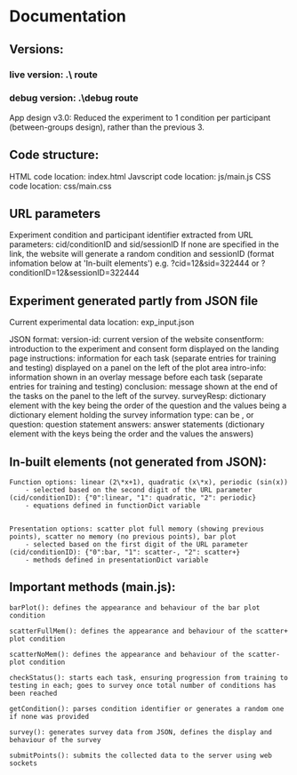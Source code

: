 # Documentation

## Versions:
### live version: .\ route
### debug version: .\debug route

App design v3.0: Reduced the experiment to 1 condition per participant (between-groups design), rather than the previous 3. 


## Code structure:
HTML code location: index.html
Javscript code location: js/main.js
CSS code location: css/main.css


## URL parameters
Experiment condition and participant identifier extracted from URL parameters: cid/conditionID and sid/sessionID 
If none are specified in the link, the website will generate a random condition and sessionID (format infomation below at 'In-built elements')
e.g. ?cid=12&sid=322444 or ?conditionID=12&sessionID=322444


## Experiment generated partly from JSON file 
Current experimental data location: exp\_input.json

JSON format:
	version-id: current version of the website
	consentform: introduction to the experiment and consent form displayed on the landing page
	instructions: information for each task (separate entries for training and testing) displayed on a panel on the left of the plot area
	intro-info: information shown in an overlay message before each task (separate entries for training and testing)
	conclusion: message shown at the end of the tasks on the panel to the left of the survey.
	surveyResp: dictionary element with the key being the order of the question and the values being a dictionary element holding the survey information
			type: can be <likert>, <open> or <closed>
			question: question statement
			answers: answer statements (dictionary element with the keys being the order and the values the answers)


## In-built elements (not generated from JSON): 	
	Function options: linear (2\*x+1), quadratic (x\*x), periodic (sin(x))
		- selected based on the second digit of the URL parameter (cid/conditionID): {"0":linear, "1": quadratic, "2": periodic}
		- equations defined in functionDict variable 
	

	Presentation options: scatter plot full memory (showing previous points), scatter no memory (no previous points), bar plot 
		- selected based on the first digit of the URL parameter (cid/conditionID): {"0":bar, "1": scatter-, "2": scatter+}
		- methods defined in presentationDict variable



## Important methods (main.js):

	barPlot(): defines the appearance and behaviour of the bar plot condition

	scatterFullMem(): defines the appearance and behaviour of the scatter+ plot condition

	scatterNoMem(): defines the appearance and behaviour of the scatter- plot condition

	checkStatus(): starts each task, ensuring progression from training to testing in each; goes to survey once total number of conditions has been reached

	getCondition(): parses condition identifier or generates a random one if none was provided

	survey(): generates survey data from JSON, defines the display and behaviour of the survey

	submitPoints(): submits the collected data to the server using web sockets
